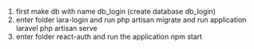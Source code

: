 1. first make db with name db_login (create database db_login)
2. enter folder lara-login and run php artisan migrate and run application laravel php artisan serve
3. enter folder react-auth and run the application npm start
